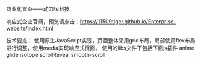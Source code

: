 商业化首页——动力恒科技

响应式企业官网，预览请点击：https://11509tiger.github.io/Enterprise-website/index.html

技术要点：
使用原生JavaScript实现，页面整体采用grid布局，局部使用flex布局进行调整，使用media实现响应式页面。 
使用的libs文件下包括下面js插件
anime
glide
isotope
scrollReveal
smooth-scroll

